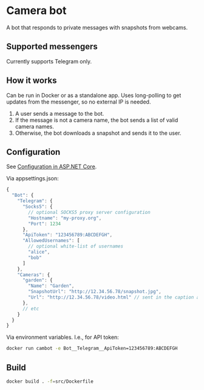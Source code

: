# Camera bot

A bot that responds to private messages with snapshots from webcams. 

## Supported messengers

Currently supports Telegram only. 

## How it works

Can be run in Docker or as a standalone app. Uses long-polling to get updates from the messenger, so no external IP is needed. 

1. A user sends a message to the bot.
2. If the message is not a camera name, the bot sends a list of valid camera names.
3. Otherwise, the bot downloads a snapshot and sends it to the user.

## Configuration

See [Configuration in ASP.NET Core](https://docs.microsoft.com/en-us/aspnet/core/fundamentals/configuration/?view=aspnetcore-3.1).

Via appsettings.json:

```js
{
  "Bot": {
    "Telegram": {
      "Socks5": { 
        // optional SOCKS5 proxy server configuration
        "Hostname": "my-proxy.org",
        "Port": 1234
      },
      "ApiToken": "123456789:ABCDEFGH",
      "AllowedUsernames": [
        // optional white-list of usernames
        "alice",
        "bob"
      ]
    },
    "Cameras": {
      "garden": {
        "Name": "Garden",
        "SnapshotUrl": "http://12.34.56.78/snapshot.jpg", 
        "Url": "http://12.34.56.78/video.html" // sent in the caption as a link
      },
      // etc 
    }
  }
}
```

Via environment variables. I.e., for API token:

```bash
docker run cambot -e Bot__Telegram__ApiToken=123456789:ABCDEFGH
```

## Build

```bash
docker build . -f=src/Dockerfile
```
